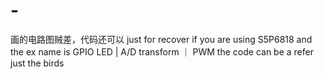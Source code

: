 # -
画的电路图贼差，代码还可以
just for recover
if you are using S5P6818 and the ex name is GPIO LED | A/D transform ｜ PWM 
the code can be a refer
just the birds
